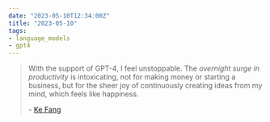 ```yaml
---
date: "2023-05-10T12:34:00Z"
title: "2023-05-10"
tags:
- language_models
- gpt4
---
```


> With the support of GPT-4, I feel unstoppable. The _overnight surge in productivity_ is intoxicating, not for making money or starting a business, but for the sheer joy of continuously creating ideas from my mind, which feels like happiness.
>
> \- [Ke Fang](https://mazzzystar.github.io/2023/05/10/LLM-for-individual/)
